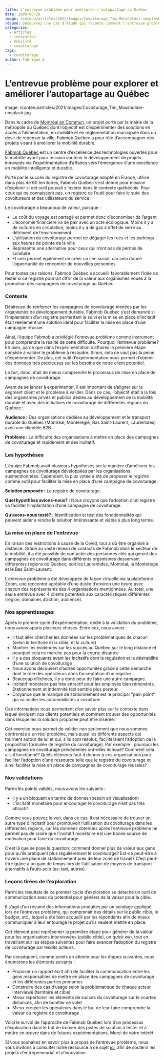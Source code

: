```yaml
---
title: L’entrevue problème pour améliorer l’autopartage au Québec
date: 2000-06-29
image: contenu/articles/2021/images/Covoiturage_Tim_Mossholder-unsplash.jpg
résumé: Découvrez une cas d’étude qui raconte comment l’entrevue problème a permis d’en apprendre plus sur le covoiturage
categories: 
  - articles
  - innovation
  - mobilité
  - covoiturage
tags: 
  - covoiturage
author: Fabrique_A
---
```


# L’entrevue problème pour explorer et améliorer l’autopartage au Québec
image: /contenu/articles/2021/images/Covoiturage_Tim_Mossholder-unsplash.jpg

Dans le cadre de [Montréal en Commun](https://laburbain.montreal.ca/montreal-en-commun), un projet porté par la mairie de la métropole du Québec dont l’objectif est d’expérimenter des solutions en accès à l’alimentation, en mobilité et en réglementation municipale dans un désir de repenser la ville, Fabmob Québec a pour rôle d’accompagner des projets visant à améliorer la mobilité durable.

[Fabmob Québec](https://wiki.lafabriquedesmobilites.fr/wiki/Centre_d%E2%80%99excellence_des_technologiques_ouvertes_pour_la_mobilit%C3%A9) est un centre d’excellence des technologies ouvertes pour la mobilité ayant pour mission soutenir le développement de projets innovants via l’expérimentation d’affaires vers l’émergence d’une excellence en mobilité intelligente et durable.

Porté par le succès du registre de covoiturage adopté en France, utilisé dans plus de 60 territoires, Fabmob Québec s’est donné pour mission d’explorer si cet outil pouvait s’insérer dans le contexte québécois. Pour ceux qui ne connaissent pas, un registre ce l’outil pour faire le suivi des covoitureurs et des utilisateurs du service.

Le covoiturage a beaucoup de valeur, puisque :

* Le coût du voyage est partagé et permet donc d’économiser de l’argent
* L’économie financière va de pair avec un acte écologique. Moins il y a de voitures en circulation, moins il y a de gaz à effet de serre au détriment de l’environnement
* L’utilisation du covoiturage permet de dégager les rues et les parkings aux heures de pointe de la ville
* Représente une alternative pour ceux qui n’ont pas de permis de conduire
* Et cela permet également de créer un lien social, car cela donne l’opportunité de rencontrer de nouvelles personnes

Pour toutes ces raisons, Fabmob Québec a accueilli favorablement l’idée de tester si ce registre pourrait offrir de la valeur aux organismes voués à la promotion des campagnes de covoiturage au Québec.

### Contexte
Désireuse de renforcer les campagnes de covoiturage menées par les organismes de développement durable, Fabmob Québec s’est demandé si l’implantation d’un registre permettant le suivi et la mise en place d’incitatif était réellement une solution ideal pour faciliter la mise en place d’une campagne réussie.

Ainsi, l’équipe Fabmob a privilégié l’entrevue problème comme instrument pour comprendre la réalité de cette difficulté. Pourquoi l’entrevue problème? Eh bien, parce que dans l’expérimentation d’affaires la première étape consiste à valider le problème à résoudre. Sinon, cela ne vaut pas la peine d’expérimenter. De plus, cet outil d’expérimentation nous permet d’obtenir des données très précieuses sur les besoins de notre client potentiel.

Le but, donc, était de mieux comprendre le processus de mise en place de campagnes de covoiturage.

Avant de se lancer à expérimenter, il est important de s’aligner sur le segment client et le problème à valider. Dans ce cas, l’objectif était à la fois des organismes privés et publics dédiés au développement de la mobilité durable et avec des initiatives de covoiturage de différentes régions du Québec :

**Audience :** Des organisations dédiées au développement et le transport durable du Québec (Montréal, Montérégie, Bas Saint-Laurent, Laurentides) avec une clientèle B2B.

**Problème :** La difficulté des organisations à mettre en place des campagnes de covoiturage et rapidement et des incitatif.

### Les hypothèses
L’équipe Fabmob avait plusieurs hypothèses sur la manière d’améliorer les campagnes de covoiturage développées par les organisations susmentionnées. Cependant, la plus votée a été de proposer le registre comme outil pour faciliter la mise en place d’une campagne de covoiturage.

**Solution proposée :** Le registre de covoiturage.

**Quel hypothèse avions-nous? :** Nous croyons que l’adoption d’un registre va faciliter l’implantation d’une campagne de covoiturage.

**Qu’avons-nous testé? :** Identification et test des fonctionnalités qui peuvent aider à rendre la solution intéressante et viable à plus long terme.

### La mise en place de l’entrevue
En raison des restrictions à cause de la Covid, tout a dû être organisé à distance. Grâce au vaste réseau de contacts de Fabmob dans le secteur de la mobilité, il a été possible de contacter des personnes clés qui gèrent des campagnes de covoiturage dans différents organismes desservant différentes régions du Québec, soit les Laurentides, Montréal, la Montérégie et le Bas Saint-Laurent.

L’entrevue problème a été développée de façon virtuelle via la plateforme Zoom, une rencontre agréable d’une durée d’environ une heure avec chacun des représentants des 4 organisations mentionnées. Au total, une seule entrevue avec 4 clients potentiels aux caractéristiques différentes (région, domaines d’action, audience).

### Nos apprentissages
Après le premier cycle d’expérimentation, dédié à la validation du problème, nous avons appris plusieurs choses. Entre eux, nous avons :

* Il faut aller chercher les données sur les problématiques de chacun (selon le territoire et la cible, et la culture)
* Montrer les évidences sur les succès au Québec sur le long distance et pourquoi cela ne marche pas pour la courte distance
* Il y a des bloquants avant les incitatifs dont la régulation et la désirabilité d’une solution de covoiturage
* Nous avons découvert d’autres opportunités grâce à cette démarche dont le rôle des opérateurs dans l’acceptation d’un registre
* Beaucoup d’échecs, il y a donc peur de faire une autre campagne.
* Incitatif monétaire pas très attractif pour les employés bien rémunérés. Stationnement et indemnité taxi semble plus porteur
* Croyance que le manque de stationnement est le principal ‘’pain point’’ qui va inciter les automobilistes à covoiturer

Ces informations nous permettent d’en savoir plus sur le contexte dans lequel évoluent nos clients potentiels et comment trouver des opportunités dans lesquelles la solution proposée peut être insérée.

Cet exercice nous permet de valider non seulement que nous sommes confrontés à un réel problème, mais aussi les différents aspects qui tournent autour de lui et qui, s’ils sont résolus, faciliteraient l’adoption de la proposition formulée (le registre du covoiturage). Par exemple : pourquoi les campagnes de covoiturage précédentes ont-elles échoué? Comment cela a-t-il fonctionné? Quels éléments faut-il donner à ces organisations pour faciliter l’adoption d’une ressource telle que le registre du covoiturage et ainsi faciliter la mise en place de campagnes de covoiturage réussies?

### Nos validations
Parmi les points validés, nous avons les suivants :

* Il y a un bloquant en terme de donnée (besoin en visualisation)
* L’incitatif monétaire pour encourager le covoiturage n’est pas très attractif

Comme vous pouvez le voir, dans ce cas, il est nécessaire de trouver un autre type d’incitatif pour promouvoir l’utilisation du covoiturage dans les différentes régions, car les données obtenues après l’entrevue problème ne permet pas de croire que l’incitatif monétaire est une bonne source de motivation pour faire du covoiturage.

C’est là que se pose la question: comment donner plus de valeur aux gens pour qu’ils pratiquent plus régulièrement le covoiturage? Est-ce peut-être à travers une place de stationnement près de leur zone de travail? C’est peut-être grâce à un gain de temps lors de l’utilisation de moyens de transport alternatifs à l’auto-solo (ex: taxi, autres).

### Leçons tirées de l’exploration
Parmi les résultats de ce premier cycle d’exploration se détache un outil de communication avec du potentiel pour générer de la valeur pour la cible.

Il s’agit d’un résumé des informations produites par un sondage appliqué lors de l’entrevue problème, qui comprenait des détails sur le public cible, le budget, etc., lequel a été bien accueilli par les répondants afin de mieux communiquer à leur entourage le projet qu’ils veulent mettre en place.

Cet élément peut représenter la première étape pour générer de la valeur pour les organisations interviewées (public cible), un *quick win*, tout en travaillant sur les étapes suivantes pour faire avancer l’adoption du registre de covoiturage par lesdits acteurs.

Par conséquent, comme points en attente pour les étapes suivantes, nous énumérons les éléments suivants : 

* Proposer un rapport écrit afin de faciliter la communication entre les gens responsables de mettre en place des campagnes de covoiturage et les différentes parties prenantes
* Construire des cas d’usage selon la problématique de chaque acteur interviewé (territoire et cible)
* Mieux répertorier les éléments de succès du covoiturage sur le courtes distances, afin de bonifier ce volet
* Mieux creuser les opérateurs dans le but de leur faire comprendre la valeur du registre de covoiturage

Voici le survol de l’approche de Fabmob Québec lors d’un processus d’exploration dans le but de trouver des pistes de solution à tester et à mettre en œuvre dans de futures expérimentations. Merci de votre intérêt.

Si vous souhaitez en savoir plus à propos de l’entrevue problème, nous vous invitons à consulter notre ressource à ce sujet [ici](https://www.notion.so/fabriquea/Entrevue-probl-me-4b977381b5f04c3cbfd53791bbc86556), afin de soutenir les projets d’entrepreneuriat et d’innovation.
